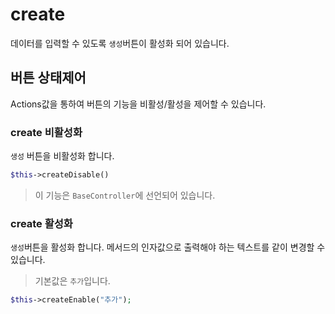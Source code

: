 # create
데이터를 입력할 수 있도록 `생성`버튼이 활성화 되어 있습니다.


## 버튼 상태제어
Actions값을 통하여 버튼의 기능을 비활성/활성을 제어할 수 있습니다.

### create 비활성화
`생성` 버튼을 비활성화 합니다.
```php
$this->createDisable()
```
> 이 기능은 `BaseController`에 선언되어 있습니다.

### create 활성화
`생성`버튼을 활성화 합니다. 메서드의 인자값으로 출력해야 하는 텍스트를 같이 변경할 수 있습니다.
> 기본값은 `추가`입니다.

```php
$this->createEnable("추가");
```


